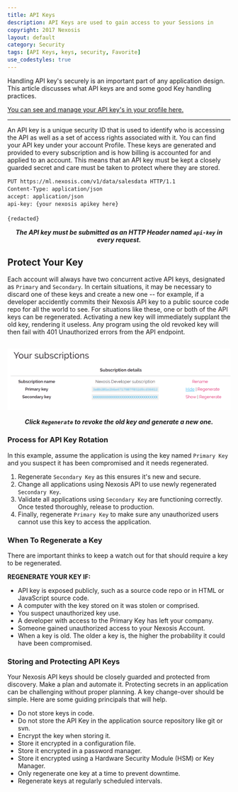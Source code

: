 ```yaml
---
title: API Keys
description: API Keys are used to gain access to your Sessions in 
copyright: 2017 Nexosis 
layout: default
category: Security
tags: [API Keys, keys, security, Favorite]
use_codestyles: true
---
```


Handling API key's securely is an important part of any application design. This article discusses what API keys are and some good Key handling practices.

[You can see and manage your API key's in your profile here.](https://developers.nexosis.com/developer)

------
An API key is a unique security ID that is used to identify who is accessing the API as well as a set of access rights associated with it. You can find your API key under your account Profile. These keys are generated and provided to every subscription and is how billing is accounted for and applied to an account. This means that an API key must be kept a closely guarded secret and care must be taken to protect where they are stored. 

``` bash
PUT https://ml.nexosis.com/v1/data/salesdata HTTP/1.1
Content-Type: application/json
accept: application/json
api-key: {your nexosis apikey here}

{redacted}
```

<p align="center"><em><strong>The API key must be submitted as an HTTP Header named <code>api-key</code> in every request.</strong></em></p>

## Protect Your Key

Each account will always have two concurrent active API keys, designated as <code>Primary</code> and <code>Secondary</code>. In certain situations, it may be necessary to discard one of these keys and create a new one -- for example, if a developer accidently commits their Nexosis API key to a public source code repo for all the world to see. For situations like these, one or both of the API keys can be regenerated.  Activating a new key will immediately supplant the old key, rendering it useless. Any program using the old revoked key will then fail with 401 Unauthorized errors from the API endpoint.

<p align="center">  <img alt="API Keys" src="/assets/img/api_keys.png" style="padding: 15px 0;"/><br/>
<strong><em>Click <code>Regenerate</code> to revoke the old key and generate a new one.</em></strong></p>

### Process for API Key Rotation

In this example, assume the application is using the key named <code>Primary Key</code> and you suspect it has been compromised and it needs regenerated.

1. Regenerate <code>Secondary Key</code> as this ensures it's new and secure.
2. Change all applications using Nexosis API to use newly regenerated <code>Secondary Key</code>.
3. Validate all applications using <code>Secondary Key</code> are functioning correctly. Once tested thoroughly, release to production.
4. Finally, regenerate <code>Primary Key</code> to make sure any unauthorized users cannot use this key to access the application.

### When To Regenerate a Key

There are important thinks to keep a watch out for that should require a key to be regenerated.

<b>REGENERATE YOUR KEY IF:</b>
* API key is exposed publicly, such as a source code repo or in HTML or JavaScript source code.
* A computer with the key stored on it was stolen or comprised.
* You suspect unauthorized key use.
* A developer with access to the Primary Key has left your company.
* Someone gained unauthorized access to your Nexosis Account.
* When a key is old. The older a key is, the higher the probability it could have been compromised.

### Storing and Protecting API Keys

Your Nexosis API keys should be closely guarded and protected from discovery.  Make a plan and automate it. Protecting secrets in an application can be challenging without proper planning. A key change-over should be simple. Here are some guiding principals that will help.

* Do not store keys in code.
* Do not store the API Key in the application source repository like git or svn.
* Encrypt the key when storing it.
* Store it encrypted in a configuration file.
* Store it encrypted in a password manager.
* Store it encrypted using a Hardware Security Module (HSM) or Key Manager.
* Only regenerate one key at a time to prevent downtime. 
* Regenerate keys at regularly scheduled intervals.